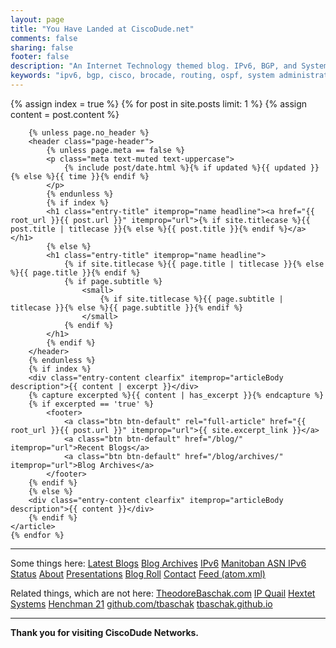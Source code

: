 ```yaml
---
layout: page
title: "You Have Landed at CiscoDude.net"
comments: false
sharing: false
footer: false
description: "An Internet Technology themed blog. IPv6, BGP, and System Administration are popular topics."
keywords: "ipv6, bgp, cisco, brocade, routing, ospf, system administration, network administration, nagios, network monitoring, internet"
---
```

<div class="blog-index" itemscope itemtype="http://schema.org/Blog">
	{% assign index = true %}
	{% for post in site.posts limit: 1 %}
	{% assign content = post.content %}
    <article class="post" itemprop="blogPost" itemscope itemtype="http://schema.org/BlogPosting">

		{% unless page.no_header %}
		<header class="page-header">
			{% unless page.meta == false %}
			<p class="meta text-muted text-uppercase"> 
          		{% include post/date.html %}{% if updated %}{{ updated }}{% else %}{{ time }}{% endif %}
			</p>
			{% endunless %}
			{% if index %}
			<h1 class="entry-title" itemprop="name headline"><a href="{{ root_url }}{{ post.url }}" itemprop="url">{% if site.titlecase %}{{ post.title | titlecase }}{% else %}{{ post.title }}{% endif %}</a></h1>
			{% else %}
			<h1 class="entry-title" itemprop="name headline">
				{% if site.titlecase %}{{ page.title | titlecase }}{% else %}{{ page.title }}{% endif %}
				{% if page.subtitle %}
					<small>
						{% if site.titlecase %}{{ page.subtitle | titlecase }}{% else %}{{ page.subtitle }}{% endif %}
					</small>
				{% endif %}
			</h1>
			{% endif %}
		</header>
		{% endunless %}
		{% if index %}
		<div class="entry-content clearfix" itemprop="articleBody description">{{ content | excerpt }}</div>
		{% capture excerpted %}{{ content | has_excerpt }}{% endcapture %}
		{% if excerpted == 'true' %}
			<footer>
				<a class="btn btn-default" rel="full-article" href="{{ root_url }}{{ post.url }}" itemprop="url">{{ site.excerpt_link }}</a>
				<a class="btn btn-default" href="/blog/" itemprop="url">Recent Blogs</a>
				<a class="btn btn-default" href="/blog/archives/" itemprop="url">Blog Archives</a>
			</footer>
		{% endif %}
		{% else %}
		<div class="entry-content clearfix" itemprop="articleBody description">{{ content }}</div>
		{% endif %}
	</article>
	{% endfor %}

<hr>

<p>
	Some things here:
	<span class="categories">
		<a class='category label label-primary' href="/blog/" itemprop="url">Latest Blogs</a>
		<a class='category label label-primary' href="/blog/archives/" itemprop="url">Blog Archives</a>
		<a class='category label label-primary' href="/ipv6/" itemprop="url">IPv6</a>
		<a class='category label label-primary' href="/ipv6/manitoban-asn-status/" itemprop="url">Manitoban ASN IPv6 Status</a>
		<a class='category label label-primary' href="/about/" itemprop="url">About</a>
		<a class='category label label-primary' href="/presentations/" itemprop="url">Presentations</a>
		<a class='category label label-primary' href="/blogroll/" itemprop="url">Blog Roll</a>
		<a class='category label label-primary' href="/contact/" itemprop="url">Contact</a>
		<a class='category label label-primary' href="/atom.xml" itemprop="url">Feed (atom.xml)</a>
	</span>
</p>

<p>
	Related things, which are not here:
	<span class="categories">
		<a class='category label label-primary' href="https://theodorebaschak.com" itemprop="url">TheodoreBaschak.com</a>
		<a class='category label label-primary' href="http://ipquail.com" itemprop="url">IP Quail</a>
		<a class='category label label-primary' href="http://hextet.ca" itemprop="url">Hextet Systems</a>
		<a class='category label label-primary' href="https://henchman21.net" itemprop="url">Henchman 21</a>
		<a class='category label label-primary' href="https://github.com/tbaschak" itemprop="url">github.com/tbaschak</a>
		<a class='category label label-primary' href="http://tbaschak.github.io" itemprop="url">tbaschak.github.io</a>
	</span>
</p>

<hr>

<b>Thank you for visiting CiscoDude Networks.</b>

</div>
